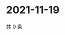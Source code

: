 # 2021-11-19

共 0 条

<!-- BEGIN WEIBO -->
<!-- 最后更新时间 Fri Nov 19 2021 00:01:05 GMT+0800 (China Standard Time) -->

<!-- END WEIBO -->
